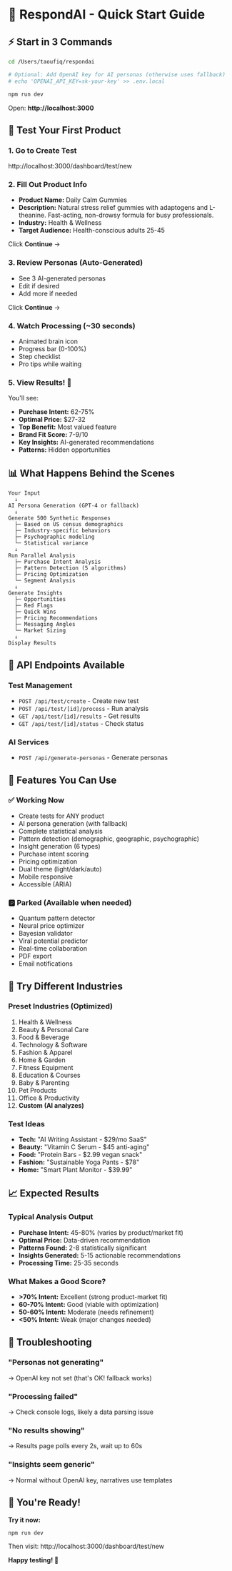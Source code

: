 # 🚀 RespondAI - Quick Start Guide

## ⚡ Start in 3 Commands

```bash
cd /Users/taoufiq/respondai

# Optional: Add OpenAI key for AI personas (otherwise uses fallback)
# echo 'OPENAI_API_KEY=sk-your-key' >> .env.local

npm run dev
```

Open: **http://localhost:3000**

## 🎯 Test Your First Product

### 1. Go to Create Test
http://localhost:3000/dashboard/test/new

### 2. Fill Out Product Info
- **Product Name:** Daily Calm Gummies
- **Description:** Natural stress relief gummies with adaptogens and L-theanine. Fast-acting, non-drowsy formula for busy professionals.
- **Industry:** Health & Wellness  
- **Target Audience:** Health-conscious adults 25-45

Click **Continue** →

### 3. Review Personas (Auto-Generated)
- See 3 AI-generated personas
- Edit if desired
- Add more if needed

Click **Continue** →

### 4. Watch Processing (~30 seconds)
- Animated brain icon
- Progress bar (0-100%)
- Step checklist
- Pro tips while waiting

### 5. View Results! 🎉
You'll see:
- **Purchase Intent:** 62-75%
- **Optimal Price:** $27-32
- **Top Benefit:** Most valued feature
- **Brand Fit Score:** 7-9/10
- **Key Insights:** AI-generated recommendations
- **Patterns:** Hidden opportunities

## 📊 What Happens Behind the Scenes

```
Your Input
  ↓
AI Persona Generation (GPT-4 or fallback)
  ↓
Generate 500 Synthetic Responses
  ├─ Based on US census demographics
  ├─ Industry-specific behaviors
  ├─ Psychographic modeling
  └─ Statistical variance
  ↓
Run Parallel Analysis
  ├─ Purchase Intent Analysis
  ├─ Pattern Detection (5 algorithms)
  ├─ Pricing Optimization
  └─ Segment Analysis
  ↓
Generate Insights
  ├─ Opportunities
  ├─ Red Flags
  ├─ Quick Wins
  ├─ Pricing Recommendations
  ├─ Messaging Angles
  └─ Market Sizing
  ↓
Display Results
```

## 🔑 API Endpoints Available

### Test Management
- `POST /api/test/create` - Create new test
- `POST /api/test/[id]/process` - Run analysis
- `GET /api/test/[id]/results` - Get results
- `GET /api/test/[id]/status` - Check status

### AI Services
- `POST /api/generate-personas` - Generate personas

## 🎨 Features You Can Use

### ✅ Working Now
- Create tests for ANY product
- AI persona generation (with fallback)
- Complete statistical analysis
- Pattern detection (demographic, geographic, psychographic)
- Insight generation (6 types)
- Purchase intent scoring
- Pricing optimization
- Dual theme (light/dark/auto)
- Mobile responsive
- Accessible (ARIA)

### 🅿️ Parked (Available when needed)
- Quantum pattern detector
- Neural price optimizer
- Bayesian validator
- Viral potential predictor
- Real-time collaboration
- PDF export
- Email notifications

## 🧪 Try Different Industries

### Preset Industries (Optimized)
1. Health & Wellness
2. Beauty & Personal Care
3. Food & Beverage
4. Technology & Software
5. Fashion & Apparel
6. Home & Garden
7. Fitness Equipment
8. Education & Courses
9. Baby & Parenting
10. Pet Products
11. Office & Productivity
12. **Custom (AI analyzes)**

### Test Ideas
- **Tech:** "AI Writing Assistant - $29/mo SaaS"
- **Beauty:** "Vitamin C Serum - $45 anti-aging"
- **Food:** "Protein Bars - $2.99 vegan snack"
- **Fashion:** "Sustainable Yoga Pants - $78"
- **Home:** "Smart Plant Monitor - $39.99"

## 📈 Expected Results

### Typical Analysis Output
- **Purchase Intent:** 45-80% (varies by product/market fit)
- **Optimal Price:** Data-driven recommendation
- **Patterns Found:** 2-8 statistically significant
- **Insights Generated:** 5-15 actionable recommendations
- **Processing Time:** 25-35 seconds

### What Makes a Good Score?
- **>70% Intent:** Excellent (strong product-market fit)
- **60-70% Intent:** Good (viable with optimization)
- **50-60% Intent:** Moderate (needs refinement)
- **<50% Intent:** Weak (major changes needed)

## 🐛 Troubleshooting

### "Personas not generating"
→ OpenAI key not set (that's OK! fallback works)

### "Processing failed"
→ Check console logs, likely a data parsing issue

### "No results showing"
→ Results page polls every 2s, wait up to 60s

### "Insights seem generic"
→ Normal without OpenAI key, narratives use templates

## 🎊 You're Ready!

**Try it now:**
```bash
npm run dev
```

Then visit: http://localhost:3000/dashboard/test/new

**Happy testing! 🚀**
